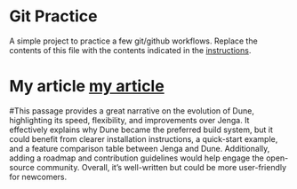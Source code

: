 # Git Practice
A simple project to practice a few git/github workflows.  Replace the contents of this file with the contents indicated in the [instructions](./instructions.md).

# My article [my article](https://blog.janestreet.com/how-we-accidentally-built-a-better-build-system-for-ocaml-index/)

#This passage provides a great narrative on the evolution of Dune, highlighting its speed, flexibility, and improvements over Jenga. It effectively explains why Dune became the preferred build system, but it could benefit from clearer installation instructions, a quick-start example, and a feature comparison table between Jenga and Dune. Additionally, adding a roadmap and contribution guidelines would help engage the open-source community. Overall, it’s well-written but could be more user-friendly for newcomers.
